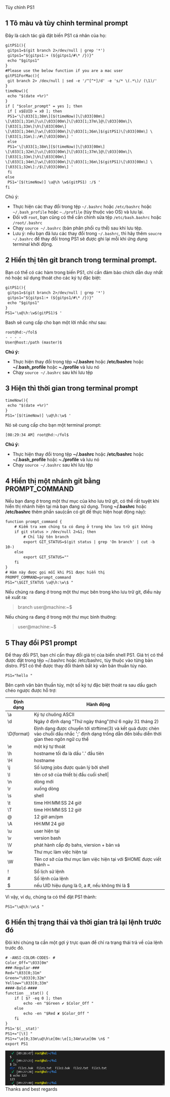 Tùy chỉnh PS1
## 1 Tô màu và tùy chỉnh terminal prompt
Đây là cách tác giả đặt biến PS1 cá nhân của họ:
```
gitPS1(){
 gitps1=$(git branch 2>/dev/null | grep '*')
 gitps1="${gitps1:+ (${gitps1/#\* /})}"
 echo "$gitps1"
}
#Please use the below function if you are a mac user
gitPS1ForMac(){
 git branch 2> /dev/null | sed -e '/^[^*]/d' -e 's/* \(.*\)/ (\1)/'
}
timeNow(){
 echo "$(date +%r)"
}
if [ "$color_prompt" = yes ]; then
 if [ x$EUID = x0 ]; then
 PS1='\[\033[1;38m\][$(timeNow)]\[\033[00m\]
\[\033[1;31m\]\u\[\033[00m\]\[\033[1;37m\]@\[\033[00m\]\[\033[1;33m\]\h\[\033[00m\]
\[\033[1;34m\]\w\[\033[00m\]\[\033[1;36m\]$(gitPS1)\[\033[00m\] \[\033[1;31m\]:/#\[\033[00m\] '
 else
 PS1='\[\033[1;38m\][$(timeNow)]\[\033[00m\]
\[\033[1;32m\]\u\[\033[00m\]\[\033[1;37m\]@\[\033[00m\]\[\033[1;33m\]\h\[\033[00m\]
\[\033[1;34m\]\w\[\033[00m\]\[\033[1;36m\]$(gitPS1)\[\033[00m\] \[\033[1;32m\]:/$\[\033[00m\] '
 fi
else
 PS1='[$(timeNow)] \u@\h \w$(gitPS1) :/$ '
fi
```

Chú ý:
* Thực hiện các thay đổi trong tệp `~/.bashrc` hoặc `/etc/bashrc` hoặc `~/.bash_profile` hoặc `~./profile` (tùy thuộc vào OS) và lưu lại.
* Đối với `root`, bạn cũng có thể cần chỉnh sửa tệp `/etc/bash.bashrc` hoặc `/root/.bashrc` 
* Chạy `source ~/.bashrc` (bản phân phối cụ thể) sau khi lưu tệp.
* Lưu ý: nếu bạn đã lưu các thay đổi trong `~/.bashrc`, thì hãy thêm `soucre ~/.bashrc` để thay đổi trong PS1 sẽ được ghi lại mỗi khi ứng dụng terminal khởi động.

## 2 Hiển thị tên git branch trong  terminal prompt.
Bạn có thể có các hàm trong biến PS1, chỉ cần đảm bảo chích dẫn duy nhất nó hoặc sử dụng thoát cho các ký tự đặc biệt:
```
gitPS1(){
 gitps1=$(git branch 2>/dev/null | grep '*')
 gitps1="${gitps1:+ (${gitps1/#\* /})}"
 echo "$gitps1"
}
PS1='\u@\h:\w$(gitPS1)$ '
```
Bash sẽ cung cấp cho bạn  một lời nhắc như sau:
```
root@hd:~/fol$
- - - -
User@host:/path (master)$
```

**Chú ý:**
* Thực hiện thay đổi trong tệp **~/.bashrc** hoặc **/etc/bashrc** hoặc **~/.bash_profile** hoặc **~./profile** và lưu nó
* Chạy `source ~/.bashrc` sau khi lưu tệp
## 3 Hiện thì thời gian trong  terminal prompt
```
timeNow(){
 echo "$(date +%r)"
}
PS1='[$(timeNow)] \u@\h:\w$ '
```
Nó sẽ cung cấp cho bạn một terminal prompt:
```
[08:29:34 AM] root@hd:~/fol$ 
```
**Chú ý:**
* Thực hiện thay đổi trong tệp **~/.bashrc** hoặc **/etc/bashrc** hoặc **~/.bash_profile** hoặc **~./profile** và lưu nó
* Chạy `source ~/.bashrc` sau khi lưu tệp
## 4 Hiển thị một nhánh git bằng PROMPT_COMMAND
Nếu bạn đang ở trong một thư mục của kho lưu trữ git, có thể rất tuyệt khi hiển thị nhánh hiện tại mà bạn đang sử dụng. Trong **~/.bashrc** hoặc **/etc/bashrc** thêm phần sau(cần có git để thực hiện hoạt động này):
```
function prompt_command {
    # Kiểm tra xem chúng ta có đang ở trong kho lưu trữ git không
    if git status > /dev/null 2>&1; then
        # Chỉ lấy tên branch
        export GIT_STATUS=$(git status | grep 'On branch' | cut -b 10-)
    else
        export GIT_STATUS=""
    fi
}
# Hàm này được gọi mỗi khi PS1 được hiển thị
PROMPT_COMMAND=prompt_command
PS1="\$GIT_STATUS \u@\h:\w\$ "
```
Nếu chúng ra đang ở trong một thư mục bên trong kho lưu trữ git, điều này sẽ xuất ra:
>branch user@machine:~$


Nếu chúng ra đang ở trong một thư mục bình thường:
>user@machine:~$
## 5 Thay đổi PS1 prompt
Để thay đổi PS1, bạn chỉ cần thay đổi giá trị của biến shell PS1. Giá trị có thể được đặt trong tệp ~/.bashrc hoặc /etc/bashrc, tùy thuộc vào từng bản distro. PS1 có thể được thay đổi thành bất kỳ văn bản thuần túy nào.

```
PS1="hello "
```
Bên cạnh văn bản thuần túy, một số ký tự đặc biệt thoát ra sau dấu gạch chéo ngược được hỗ trợ:

|Định dạng|Hành động|
|-|-|
|\a|Ký tự chuông ASCII|
|\d|Ngày ở định dạng "Thứ ngày tháng"(thứ 6 ngày 31 tháng 2)|
|\D{format}|Định dạng được chuyển tới strftime(3) và kết quả được chèn vào chuỗi dấu nhắc ';' định dạng trống dẫn đến biểu diễn thời gian theo ngôn ngữ cụ thể|
|\e|một ký tự thoát|
|\h|hostname tối đa là dấu '.' đầu tiên|
|\H|hostname|
|\j|Số lượng jobs được quản lý bởi shell|
|\l|tên cơ sở của thiết bị đầu cuối shell\|
|\n|dòng mới|
|\r|xuống dòng|
|\s|shell|
|\t|time HH:MM:SS 24 giờ|
|\T|time HH:MM:SS 12 giờ|
|\@|12 giờ am/pm|
|\A|HH:MM 24 giờ|
|\u|user hiện tại|
|\v|version bash|
|\V|phát hành cấp đọ bahs, viersion + bản vá |
|\w|Thư mục làm việc hiện tại|
|\W|Tên cơ sở của thư mục làm việc hiện tại với $HOME được viết thành ~|
|\!|Số lịch sử lệnh|
|\#|Số lệnh của lệnh|
|\$|nếu UID hiệu dụng là 0, a #, nếu không thì là $|

Vì vậy, ví dụ, chúng ta có thể đặt PS1 thành:
```
PS1="\u@\h:\w\$ "
```
## 6 Hiển thị trạng thái và thời gian trả lại lệnh trước đó
Đôi khi chúng ta cần một gợi ý trực quan để chỉ ra trạng thái trả về của lệnh trước đó.
```
# -ANSI-COLOR-CODES- #
Color_Off="\033[0m"
###-Regular-###
Red="\033[0;31m"
Green="\033[0;32m"
Yellow="\033[0;33m"
####-Bold-####
function __stat() {
    if [ $? -eq 0 ]; then
        echo -en "$Green ✔ $Color_Off "
    else
        echo -en "$Red ✘ $Color_Off "
    fi
}
PS1='$(__stat)'
PS1+="[\t] "
PS1+="\e[0;33m\u@\h\e[0m:\e[1;34m\w\e[0m \n$ "
export PS1
```

![image](../../image/Screenshot_3.png)
Thanks and best regards
